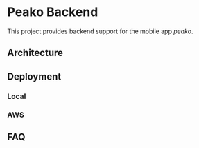 # Peako Backend
This project provides backend support for the mobile app *peako*.
## Architecture
## Deployment
### Local
### AWS
## FAQ
